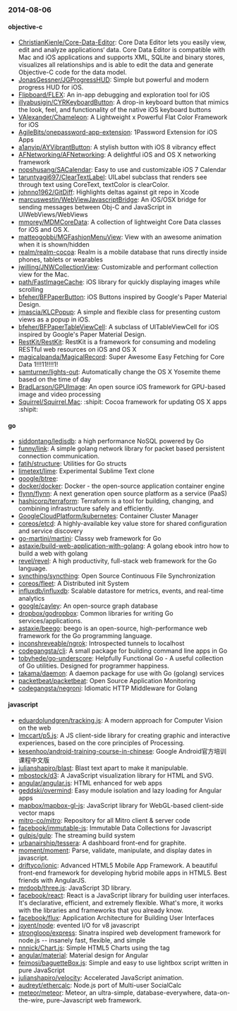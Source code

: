 ### 2014-08-06

#### objective-c
* [ChristianKienle/Core-Data-Editor](https://github.com/ChristianKienle/Core-Data-Editor): Core Data Editor lets you easily view, edit and analyze applications‘ data. Core Data Editor is compatible with Mac and iOS applications and supports XML, SQLite and binary stores, visualizes all relationships and is able to edit the data and generate Objective-C code for the data model.
* [JonasGessner/JGProgressHUD](https://github.com/JonasGessner/JGProgressHUD): Simple but powerful and modern progress HUD for iOS.
* [Flipboard/FLEX](https://github.com/Flipboard/FLEX): An in-app debugging and exploration tool for iOS
* [illyabusigin/CYRKeyboardButton](https://github.com/illyabusigin/CYRKeyboardButton): A drop-in keyboard button that mimics the look, feel, and functionality of the native iOS keyboard buttons
* [VAlexander/Chameleon](https://github.com/VAlexander/Chameleon): A Lightweight x Powerful Flat Color Framework for iOS
* [AgileBits/onepassword-app-extension](https://github.com/AgileBits/onepassword-app-extension): 1Password Extension for iOS Apps
* [a1anyip/AYVibrantButton](https://github.com/a1anyip/AYVibrantButton): A stylish button with iOS 8 vibrancy effect
* [AFNetworking/AFNetworking](https://github.com/AFNetworking/AFNetworking): A delightful iOS and OS X networking framework
* [nopshusang/SACalendar](https://github.com/nopshusang/SACalendar): Easy to use and customizable iOS 7 Calendar
* [taruntyagi697/ClearTextLabel](https://github.com/taruntyagi697/ClearTextLabel): UILabel subclass that renders see through text using CoreText, textColor is clearColor.
* [johnno1962/GitDiff](https://github.com/johnno1962/GitDiff): Highlights deltas against git repo in Xcode
* [marcuswestin/WebViewJavascriptBridge](https://github.com/marcuswestin/WebViewJavascriptBridge): An iOS/OSX bridge for sending messages between Obj-C and JavaScript in UIWebViews/WebViews
* [mmorey/MDMCoreData](https://github.com/mmorey/MDMCoreData): A collection of lightweight Core Data classes for iOS and OS X.
* [matteogobbi/MGFashionMenuView](https://github.com/matteogobbi/MGFashionMenuView): View with an awesome animation when it is shown/hidden
* [realm/realm-cocoa](https://github.com/realm/realm-cocoa): Realm is a mobile database that runs directly inside phones, tablets or wearables
* [jwilling/JNWCollectionView](https://github.com/jwilling/JNWCollectionView): Customizable and performant collection view for the Mac.
* [path/FastImageCache](https://github.com/path/FastImageCache): iOS library for quickly displaying images while scrolling
* [bfeher/BFPaperButton](https://github.com/bfeher/BFPaperButton): iOS Buttons inspired by Google's Paper Material Design.
* [jmascia/KLCPopup](https://github.com/jmascia/KLCPopup): A simple and flexible class for presenting custom views as a popup in iOS.
* [bfeher/BFPaperTableViewCell](https://github.com/bfeher/BFPaperTableViewCell): A subclass of UITableViewCell for iOS inspired by Google's Paper Material Design.
* [RestKit/RestKit](https://github.com/RestKit/RestKit): RestKit is a framework for consuming and modeling RESTful web resources on iOS and OS X
* [magicalpanda/MagicalRecord](https://github.com/magicalpanda/MagicalRecord): Super Awesome Easy Fetching for Core Data 1!!!11!!!!1!
* [samturner/lights-out](https://github.com/samturner/lights-out): Automatically change the OS X Yosemite theme based on the time of day
* [BradLarson/GPUImage](https://github.com/BradLarson/GPUImage): An open source iOS framework for GPU-based image and video processing
* [Squirrel/Squirrel.Mac](https://github.com/Squirrel/Squirrel.Mac): :shipit: Cocoa framework for updating OS X apps :shipit:

#### go
* [siddontang/ledisdb](https://github.com/siddontang/ledisdb): a high performance NoSQL powered by Go
* [funny/link](https://github.com/funny/link): A simple golang network library for packet based persistent connection communication.
* [fatih/structure](https://github.com/fatih/structure): Utilities for Go structs
* [limetext/lime](https://github.com/limetext/lime): Experimental Sublime Text clone
* [google/btree](https://github.com/google/btree): 
* [docker/docker](https://github.com/docker/docker): Docker - the open-source application container engine
* [flynn/flynn](https://github.com/flynn/flynn): A next generation open source platform as a service (PaaS)
* [hashicorp/terraform](https://github.com/hashicorp/terraform): Terraform is a tool for building, changing, and combining infrastructure safely and efficiently.
* [GoogleCloudPlatform/kubernetes](https://github.com/GoogleCloudPlatform/kubernetes): Container Cluster Manager
* [coreos/etcd](https://github.com/coreos/etcd): A highly-available key value store for shared configuration and service discovery
* [go-martini/martini](https://github.com/go-martini/martini): Classy web framework for Go
* [astaxie/build-web-application-with-golang](https://github.com/astaxie/build-web-application-with-golang): A golang ebook intro how to build a web with golang
* [revel/revel](https://github.com/revel/revel): A high productivity, full-stack web framework for the Go language.
* [syncthing/syncthing](https://github.com/syncthing/syncthing): Open Source Continuous File Synchronization
* [coreos/fleet](https://github.com/coreos/fleet): A Distributed init System
* [influxdb/influxdb](https://github.com/influxdb/influxdb): Scalable datastore for metrics, events, and real-time analytics
* [google/cayley](https://github.com/google/cayley): An open-source graph database
* [dropbox/godropbox](https://github.com/dropbox/godropbox): Common libraries for writing Go services/applications.
* [astaxie/beego](https://github.com/astaxie/beego): beego is an open-source, high-performance web framework for the Go programming language.
* [inconshreveable/ngrok](https://github.com/inconshreveable/ngrok): Introspected tunnels to localhost
* [codegangsta/cli](https://github.com/codegangsta/cli): A small package for building command line apps in Go
* [tobyhede/go-underscore](https://github.com/tobyhede/go-underscore):  Helpfully Functional Go -  A useful collection of Go utilities. Designed for programmer happiness. 
* [takama/daemon](https://github.com/takama/daemon): A daemon package for use with Go (golang) services
* [packetbeat/packetbeat](https://github.com/packetbeat/packetbeat): Open Source Application Monitoring
* [codegangsta/negroni](https://github.com/codegangsta/negroni): Idiomatic HTTP Middleware for Golang

#### javascript
* [eduardolundgren/tracking.js](https://github.com/eduardolundgren/tracking.js): A modern approach for Computer Vision on the web
* [lmccart/p5.js](https://github.com/lmccart/p5.js): A JS client-side library for creating graphic and interactive experiences, based on the core principles of Processing.
* [kesenhoo/android-training-course-in-chinese](https://github.com/kesenhoo/android-training-course-in-chinese): Google Android官方培训课程中文版
* [julianshapiro/blast](https://github.com/julianshapiro/blast): Blast text apart to make it manipulable.
* [mbostock/d3](https://github.com/mbostock/d3): A JavaScript visualization library for HTML and SVG.
* [angular/angular.js](https://github.com/angular/angular.js): HTML enhanced for web apps
* [geddski/overmind](https://github.com/geddski/overmind): Easy module isolation and lazy loading for Angular apps
* [mapbox/mapbox-gl-js](https://github.com/mapbox/mapbox-gl-js): JavaScript library for WebGL-based client-side vector maps
* [mitro-co/mitro](https://github.com/mitro-co/mitro): Repository for all Mitro client & server code
* [facebook/immutable-js](https://github.com/facebook/immutable-js): Immutable Data Collections for Javascript
* [gulpjs/gulp](https://github.com/gulpjs/gulp): The streaming build system
* [urbanairship/tessera](https://github.com/urbanairship/tessera): A dashboard front-end for graphite.  
* [moment/moment](https://github.com/moment/moment): Parse, validate, manipulate, and display dates in javascript.
* [driftyco/ionic](https://github.com/driftyco/ionic): Advanced HTML5 Mobile App Framework. A beautiful front-end framework for developing hybrid mobile apps in HTML5. Best friends with AngularJS.
* [mrdoob/three.js](https://github.com/mrdoob/three.js): JavaScript 3D library.
* [facebook/react](https://github.com/facebook/react): React is a JavaScript library for building user interfaces. It's declarative, efficient, and extremely flexible. What's more, it works with the libraries and frameworks that you already know.
* [facebook/flux](https://github.com/facebook/flux): Application Architecture for Building User Interfaces
* [joyent/node](https://github.com/joyent/node): evented I/O for v8 javascript
* [strongloop/express](https://github.com/strongloop/express): Sinatra inspired web development framework for node.js -- insanely fast, flexible, and simple
* [nnnick/Chart.js](https://github.com/nnnick/Chart.js): Simple HTML5 Charts using the <canvas> tag
* [angular/material](https://github.com/angular/material): Material design for Angular
* [feimosi/baguetteBox.js](https://github.com/feimosi/baguetteBox.js): Simple and easy to use lightbox script written in pure JavaScript
* [julianshapiro/velocity](https://github.com/julianshapiro/velocity): Accelerated JavaScript animation.
* [audreyt/ethercalc](https://github.com/audreyt/ethercalc): Node.js port of Multi-user SocialCalc
* [meteor/meteor](https://github.com/meteor/meteor): Meteor, an ultra-simple, database-everywhere, data-on-the-wire, pure-Javascript web framework.
